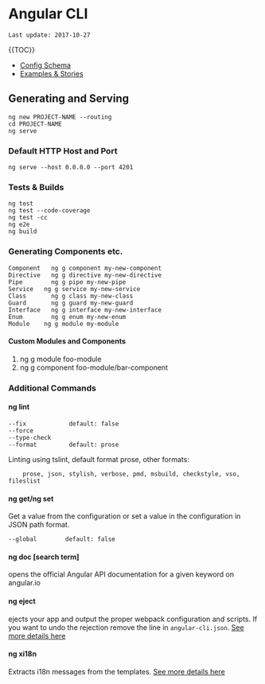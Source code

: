 

# Angular CLI
    Last update: 2017-10-27
{{TOC}}

* [Config Schema](https://github.com/angular/angular-cli/wiki/angular-cli)
* [Examples & Stories](https://github.com/angular/angular-cli/wiki/stories) 


## Generating and Serving

```
ng new PROJECT-NAME --routing
cd PROJECT-NAME
ng serve 
```
### Default HTTP Host and Port
```
ng serve --host 0.0.0.0 --port 4201
```
### Tests & Builds
``` 
ng test
ng test --code-coverage
ng test -cc 
ng e2e
ng build
```
### Generating Components etc.
```
Component	ng g component my-new-component
Directive	ng g directive my-new-directive
Pipe	    ng g pipe my-new-pipe
Service	  ng g service my-new-service
Class	    ng g class my-new-class
Guard	    ng g guard my-new-guard
Interface	ng g interface my-new-interface
Enum	    ng g enum my-new-enum
Module	  ng g module my-module
```

#### Custom Modules and Components

1. ng g module foo-module 
2. ng g component foo-module/bar-component

### Additional Commands
#### ng lint
```
--fix            default: false
--force         
--type-check
--format         default: prose
```
Linting using tslint, default format prose, other formats:

```
    prose, json, stylish, verbose, pmd, msbuild, checkstyle, vso, fileslist
```    
#### ng get/ng set
Get a value from the configuration or set a value in the configuration in JSON path format.

```
--global        default: false
```
#### ng doc [search term]
opens the official Angular API documentation for a given keyword on angular.io
#### ng eject
ejects your app and output the proper webpack configuration and scripts. If you want to undo the rejection remove the line in `angular-cli.json`. [See more details here](https://github.com/angular/angular-cli/wiki/eject)
#### ng xi18n
Extracts i18n messages from the templates. [See more details here](https://github.com/angular/angular-cli/wiki/xi18n)
